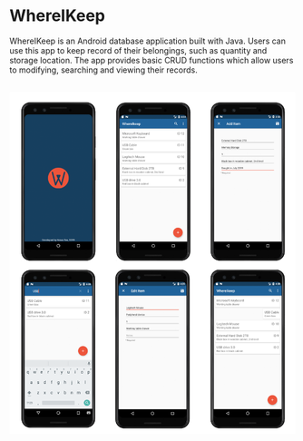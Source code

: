 # WhereIKeep
WhereIKeep is an Android database application built with Java. 
Users can use this app to keep record of their belongings, such as quantity and storage location.
The app provides basic CRUD functions which allow users to modifying, searching and viewing their records.

<br>
<img src="whereikeep-img.png"/>

